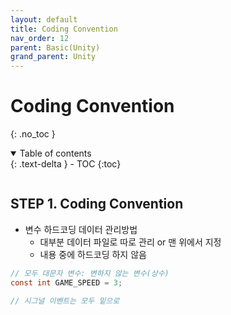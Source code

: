 ```yaml
---
layout: default
title: Coding Convention
nav_order: 12
parent: Basic(Unity)
grand_parent: Unity
---
```


# Coding Convention
{: .no_toc }

<details open markdown="block">
  <summary>
    Table of contents
  </summary>
  {: .text-delta }
- TOC
{:toc}
</details>
<!------------------------------------ STEP ------------------------------------>

```C#
```

## STEP 1. Coding Convention

* 변수 하드코딩 데이터 관리방법
  * 대부분 데이터 파일로 따로 관리 or 맨 위에서 지정
  * 내용 중에 하드코딩 하지 않음

```c#
// 모두 대문자 변수: 변하지 않는 변수(상수)
const int GAME_SPEED = 3;

// 시그널 이벤트는 모두 밑으로
```


